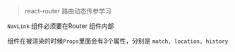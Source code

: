 <!--
 * @Description: 路由动态传参总结
 * @Author: shingli
 * @Date: 2019-08-18 22:03:10
 * @LastEditTime: 2019-08-18 22:07:39
 * @LastEditors: Please set LastEditors
 -->
> react-router 路由动态传参学习

`NavLink` 组件必须要在Router 组件内部

组件在被渲染的时候`Props`里面会有3个属性，分别是 `match, location, history`